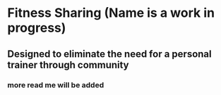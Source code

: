 # Fitness Sharing (Name is a work in progress)
## Designed to eliminate the need for a personal trainer through community
### more read me will be added
